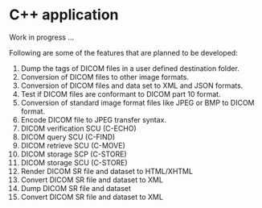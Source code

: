 # C++ application

Work in progress ...

Following are some of the features that are planned to be developed:
1. Dump the tags of DICOM files in a user defined destination folder.
2. Conversion of DICOM files to other image formats.
3. Conversion of  DICOM files and data set to XML and JSON formats.
4. Test if DICOM files are conformant to DICOM part 10 format.
5. Conversion of standard image format files like JPEG or BMP to DICOM format.
6. Encode DICOM file to JPEG transfer syntax.
7. DICOM verification SCU (C-ECHO)
8. DICOM query SCU (C-FIND)
9. DICOM retrieve SCU (C-MOVE)
10. DICOM storage SCP (C-STORE)
11. DICOM storage SCU (C-STORE)
12. Render DICOM SR file and dataset to HTML/XHTML
13. Convert DICOM SR file and dataset to XML
14. Dump DICOM SR file and dataset
15. Convert DICOM SR file and dataset to XML


